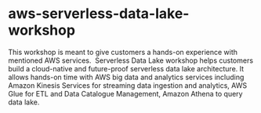# aws-serverless-data-lake-workshop
This workshop is meant to give customers a hands-on experience with mentioned AWS services.  Serverless Data Lake workshop helps customers build a cloud-native and future-proof serverless data lake architecture.  It allows hands-on time with AWS big data and analytics services including Amazon Kinesis Services for streaming data ingestion and analytics, AWS Glue for ETL and Data Catalogue Management, Amazon Athena to query data lake. 

